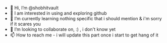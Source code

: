 - 👋 Hi, I’m @shobhitvault
- 👀 I am interested in using and exploring github
- 🌱 I’m currently learning nothing specific that i should mention & i'm sorry if it scares you
- 💞️ I’m looking to collaborate on, :) , i don't know yet
- 📫 How to reach me - i will update this part once i start to get hang of it

<!---
shobhitvault is a ✨ special ✨ repository because its `README.md` (this file) appears on your GitHub profile.
You can click the Preview link to take a look at your changes.
--->
